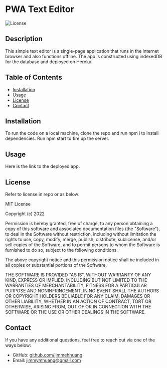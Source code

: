 # PWA Text Editor
![License](https://img.shields.io/badge/License-MIT-blue)

## Description
This simple text editor is a single-page application that runs in the internet browser and also functions offline. The app is constructed using indexedDB for the database and deployed on Heroku.

## Table of Contents
* [Installation](#installation)
* [Usage](#usage)
* [License](#license)
* [Contact](#contact)

## Installation
To run the code on a local machine, clone the repo and run npm i to install dependencies. Run npm start to fire up the server.

## Usage
Here is the link to the deployed app.

## License
Refer to license in repo or as below:

MIT License

Copyright (c) 2022 

Permission is hereby granted, free of charge, to any person obtaining a copy of this software and associated documentation files (the "Software"), to deal in the Software without restriction, including without limitation the rights to use, copy, modify, merge, publish, distribute, sublicense, and/or sell copies of the Software, and to permit persons to whom the Software is furnished to do so, subject to the following conditions:

The above copyright notice and this permission notice shall be included in all copies or substantial portions of the Software.

THE SOFTWARE IS PROVIDED "AS IS", WITHOUT WARRANTY OF ANY KIND, EXPRESS OR IMPLIED, INCLUDING BUT NOT LIMITED TO THE WARRANTIES OF MERCHANTABILITY, FITNESS FOR A PARTICULAR PURPOSE AND NONINFRINGEMENT. IN NO EVENT SHALL THE AUTHORS OR COPYRIGHT HOLDERS BE LIABLE FOR ANY CLAIM, DAMAGES OR OTHER LIABILITY, WHETHER IN AN ACTION OF CONTRACT, TORT OR OTHERWISE, ARISING FROM, OUT OF OR IN CONNECTION WITH THE SOFTWARE OR THE USE OR OTHER DEALINGS IN THE SOFTWARE.

## Contact
If you have any additional questions, feel free to reach out via one of the ways below:
- GitHub: [github.com/jimmehhuang](github.com/jimmehhuang)
- Email: jimmymhuang@gmail.com